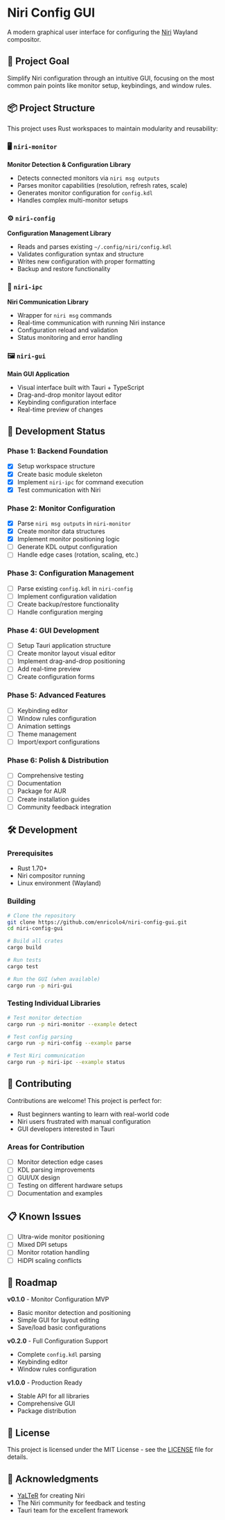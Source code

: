 # Niri Config GUI

A modern graphical user interface for configuring the [Niri](https://github.com/YaLTeR/niri) Wayland compositor.

## 🎯 Project Goal

Simplify Niri configuration through an intuitive GUI, focusing on the most common pain points like monitor setup, keybindings, and window rules.

## 📦 Project Structure

This project uses Rust workspaces to maintain modularity and reusability:

### 🖥️ `niri-monitor`
**Monitor Detection & Configuration Library**
- Detects connected monitors via `niri msg outputs`
- Parses monitor capabilities (resolution, refresh rates, scale)
- Generates monitor configuration for `config.kdl`
- Handles complex multi-monitor setups

### ⚙️ `niri-config`
**Configuration Management Library**
- Reads and parses existing `~/.config/niri/config.kdl`
- Validates configuration syntax and structure
- Writes new configuration with proper formatting
- Backup and restore functionality

### 🔌 `niri-ipc`
**Niri Communication Library**
- Wrapper for `niri msg` commands
- Real-time communication with running Niri instance
- Configuration reload and validation
- Status monitoring and error handling

### 🖼️ `niri-gui`
**Main GUI Application**
- Visual interface built with Tauri + TypeScript
- Drag-and-drop monitor layout editor
- Keybinding configuration interface
- Real-time preview of changes

## 🚧 Development Status

### Phase 1: Backend Foundation
- [x] Setup workspace structure
- [x] Create basic module skeleton
- [x] Implement `niri-ipc` for command execution
- [x] Test communication with Niri

### Phase 2: Monitor Configuration
- [x] Parse `niri msg outputs` in `niri-monitor`
- [x] Create monitor data structures
- [x] Implement monitor positioning logic
- [ ] Generate KDL output configuration
- [ ] Handle edge cases (rotation, scaling, etc.)

### Phase 3: Configuration Management
- [ ] Parse existing `config.kdl` in `niri-config`
- [ ] Implement configuration validation
- [ ] Create backup/restore functionality
- [ ] Handle configuration merging

### Phase 4: GUI Development
- [ ] Setup Tauri application structure
- [ ] Create monitor layout visual editor
- [ ] Implement drag-and-drop positioning
- [ ] Add real-time preview
- [ ] Create configuration forms

### Phase 5: Advanced Features
- [ ] Keybinding editor
- [ ] Window rules configuration
- [ ] Animation settings
- [ ] Theme management
- [ ] Import/export configurations

### Phase 6: Polish & Distribution
- [ ] Comprehensive testing
- [ ] Documentation
- [ ] Package for AUR
- [ ] Create installation guides
- [ ] Community feedback integration

## 🛠️ Development

### Prerequisites
- Rust 1.70+
- Niri compositor running
- Linux environment (Wayland)

### Building
```bash
# Clone the repository
git clone https://github.com/enricolo4/niri-config-gui.git
cd niri-config-gui

# Build all crates
cargo build

# Run tests
cargo test

# Run the GUI (when available)
cargo run -p niri-gui
```

### Testing Individual Libraries
```bash
# Test monitor detection
cargo run -p niri-monitor --example detect

# Test config parsing  
cargo run -p niri-config --example parse

# Test Niri communication
cargo run -p niri-ipc --example status
```

## 🤝 Contributing

Contributions are welcome! This project is perfect for:
- Rust beginners wanting to learn with real-world code
- Niri users frustrated with manual configuration
- GUI developers interested in Tauri

### Areas for Contribution
- [ ] Monitor detection edge cases
- [ ] KDL parsing improvements
- [ ] GUI/UX design
- [ ] Testing on different hardware setups
- [ ] Documentation and examples

## 📋 Known Issues
- [ ] Ultra-wide monitor positioning
- [ ] Mixed DPI setups
- [ ] Monitor rotation handling
- [ ] HiDPI scaling conflicts

## 🎯 Roadmap

**v0.1.0** - Monitor Configuration MVP
- Basic monitor detection and positioning
- Simple GUI for layout editing
- Save/load basic configurations

**v0.2.0** - Full Configuration Support
- Complete `config.kdl` parsing
- Keybinding editor
- Window rules configuration

**v1.0.0** - Production Ready
- Stable API for all libraries
- Comprehensive GUI
- Package distribution

## 📝 License

This project is licensed under the MIT License - see the [LICENSE](LICENSE) file for details.

## 🙏 Acknowledgments

- [YaLTeR](https://github.com/YaLTeR) for creating Niri
- The Niri community for feedback and testing
- Tauri team for the excellent framework 

